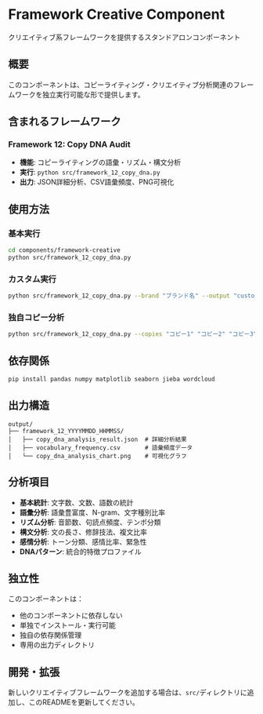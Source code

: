 # Framework Creative Component

クリエイティブ系フレームワークを提供するスタンドアロンコンポーネント

## 概要

このコンポーネントは、コピーライティング・クリエイティブ分析関連のフレームワークを独立実行可能な形で提供します。

## 含まれるフレームワーク

### Framework 12: Copy DNA Audit
- **機能**: コピーライティングの語彙・リズム・構文分析
- **実行**: `python src/framework_12_copy_dna.py`
- **出力**: JSON詳細分析、CSV語彙頻度、PNG可視化

## 使用方法

### 基本実行
```bash
cd components/framework-creative
python src/framework_12_copy_dna.py
```

### カスタム実行
```bash
python src/framework_12_copy_dna.py --brand "ブランド名" --output "custom_output"
```

### 独自コピー分析
```bash
python src/framework_12_copy_dna.py --copies "コピー1" "コピー2" "コピー3"
```

## 依存関係

```bash
pip install pandas numpy matplotlib seaborn jieba wordcloud
```

## 出力構造

```
output/
├── framework_12_YYYYMMDD_HHMMSS/
│   ├── copy_dna_analysis_result.json  # 詳細分析結果
│   ├── vocabulary_frequency.csv       # 語彙頻度データ
│   └── copy_dna_analysis_chart.png    # 可視化グラフ
```

## 分析項目

- **基本統計**: 文字数、文数、語数の統計
- **語彙分析**: 語彙豊富度、N-gram、文字種別比率
- **リズム分析**: 音節数、句読点頻度、テンポ分類
- **構文分析**: 文の長さ、修辞技法、複文比率
- **感情分析**: トーン分類、感情比率、緊急性
- **DNAパターン**: 統合的特徴プロファイル

## 独立性

このコンポーネントは：
- 他のコンポーネントに依存しない
- 単独でインストール・実行可能
- 独自の依存関係管理
- 専用の出力ディレクトリ

## 開発・拡張

新しいクリエイティブフレームワークを追加する場合は、`src/`ディレクトリに追加し、このREADMEを更新してください。 
